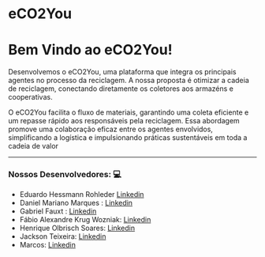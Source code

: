 # eCO2You

# Bem Vindo ao eCO2You!

Desenvolvemos o eCO2You, uma plataforma que integra os principais agentes no processo da reciclagem. A nossa proposta é otimizar a cadeia de reciclagem, conectando diretamente os coletores aos armazéns e cooperativas.  

O eCO2You facilita o fluxo de materiais, garantindo uma coleta eficiente e um repasse rápido aos responsáveis pela reciclagem. Essa abordagem promove uma colaboração eficaz entre os agentes envolvidos, simplificando a logística e impulsionando práticas sustentáveis em toda a cadeia de valor 

---
### Nossos Desenvolvedores: :computer:
- Eduardo Hessmann Rohleder [Linkedin](https://www.linkedin.com/in/eduardo-hessmann-rohleder-32b272259/)
- Daniel Mariano Marques : [Linkedin](https://www.linkedin.com/in/daniel-mariano-marques/)
- Gabriel Fauxt : [Linkedin](https://www.linkedin.com/in/gabriel-fauxt-94a6a828b/)
- Fábio Alexandre Krug Wozniak: [Linkedin](https://www.linkedin.com/in/fabio-alexandre-krug-wozniak-ab21b426a/)
- Henrique Olbrisch Soares: [Linkedin](https://www.linkedin.com/in/henrique-olbrisch-soares-0749602a1/)
- Jackson Teixeira: [Linkedin](https://www.linkedin.com/in/jackson-teixeira-a39925261/)
- Marcos: [Linkedin](https://www.linkedin.com/in/marcos-paulo-modesto/)

